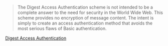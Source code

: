 > The Digest Access Authentication scheme is not intended to be a
complete answer to the need for security in the World Wide Web. This
scheme provides no encryption of message content. The intent is
simply to create an access authentication method that avoids the most
serious flaws of Basic authentication.

[Digest Access Authentication](https://tools.ietf.org/html/rfc2617#page-6)

